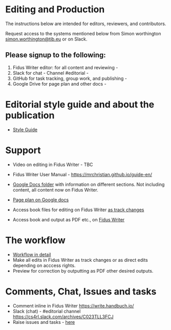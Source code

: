 # Editing and Production

The instructions below are intended for editors, reviewers, and contributors.

Request access to the systems mentioned below from Simon worthington simon.worthington@tib.eu or on Slack.

## Please signup to the following:

  1. Fidus Writer editor: for all content and reviewing - 
  1. Slack for chat - Channel #editorial - 
  1. GitHub for task tracking, group work, and publishing - 
  1. Google Drive for page plan and other docs - 
  
# Editorial style guide and about the publication

 * [Style Guide](editorial-guide.md)

# Support

 * Video on editing in Fidus Writer - TBC
 * Fidus Writer User Manual - https://mrchristian.github.io/guide-en/

 * [Google Docs folder](https://drive.google.com/drive/folders/13L3I9Xh4JnJ2qZhKNkd2kvwIPT9XDols) with information on different sections. Not including content, all content now on Fidus Writer.
 * [Page plan on Google docs](https://docs.google.com/spreadsheets/d/1cPhzMjs3otETY_jHPOa43TWs4IaGgIllmHa1SpcGsVY/edit#gid=0)
 * Access book files for editing on Fidus Writer [as track changes](https://write.handbuch.io/)
 * Access book and output as PDF etc., on [Fidus Writer](https://write.handbuch.io/)

# The workflow

 * [Workflow in detail](workflow.md)
 * Make all edits in Fidus Writer as track changes or as direct edits depending on acccess rights.
 * Preview for correction by outputting as PDF other desired outputs.

# Comments, Chat, Issues and tasks
    
 * Comment inline in Fidus Writer https://write.handbuch.io/
 * Slack (chat) - #editorial channel https://cs4rl.slack.com/archives/C023TLL3FCJ
 * Raise issues and tasks - [here](https://github.com/orgs/cs4rl/projects/1) 




